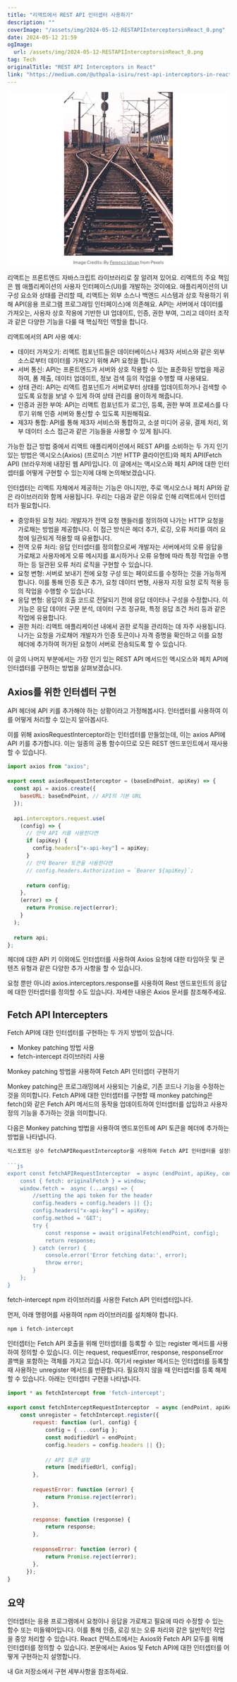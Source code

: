 ```yaml
---
title: "리액트에서 REST API 인터셉터 사용하기"
description: ""
coverImage: "/assets/img/2024-05-12-RESTAPIInterceptorsinReact_0.png"
date: 2024-05-12 21:59
ogImage: 
  url: /assets/img/2024-05-12-RESTAPIInterceptorsinReact_0.png
tag: Tech
originalTitle: "REST API Interceptors in React"
link: "https://medium.com/@uthpala-isiru/rest-api-interceptors-in-react-26662e8b6b56"
---
```



![이미지](/assets/img/2024-05-12-RESTAPIInterceptorsinReact_0.png)

리액트는 프론트엔드 자바스크립트 라이브러리로 잘 알려져 있어요. 리액트의 주요 책임은 웹 애플리케이션의 사용자 인터페이스(UI)를 개발하는 것이에요. 애플리케이션의 UI 구성 요소와 상태를 관리할 때, 리액트는 외부 소스나 백엔드 시스템과 상호 작용하기 위해 API(응용 프로그램 프로그래밍 인터페이스)에 의존해요. API는 서버에서 데이터를 가져오는, 사용자 상호 작용에 기반한 UI 업데이트, 인증, 권한 부여, 그리고 데이터 조작과 같은 다양한 기능을 다룰 때 핵심적인 역할을 합니다.

리액트에서의 API 사용 예시:

- 데이터 가져오기: 리액트 컴포넌트들은 데이터베이스나 제3자 서비스와 같은 외부 소스로부터 데이터를 가져오기 위해 API 요청을 합니다.
- 서버 통신: API는 프론트엔드가 서버와 상호 작용할 수 있는 표준화된 방법을 제공하여, 폼 제출, 데이터 업데이트, 정보 검색 등의 작업을 수행할 때 사용돼요.
- 상태 관리: API는 리액트 컴포넌트가 서버로부터 상태를 업데이트하거나 검색할 수 있도록 요청을 보낼 수 있게 하여 상태 관리를 용이하게 해줍니다.
- 인증과 권한 부여: API는 리액트 컴포넌트가 로그인, 등록, 권한 부여 프로세스를 다루기 위해 인증 서버와 통신할 수 있도록 지원해줘요.
- 제3자 통합: API를 통해 제3자 서비스와 통합하고, 소셜 미디어 공유, 결제 처리, 외부 데이터 소스 접근과 같은 기능들을 사용할 수 있게 됩니다.



가능한 접근 방법 중에서 리액트 애플리케이션에서 REST API를 소비하는 두 가지 인기있는 방법은 액시오스(Axios) (프로미스 기반 HTTP 클라이언트)와 페치 API(Fetch API) (브라우저에 내장된 웹 API)입니다. 이 글에서는 액시오스와 페치 API에 대한 인터셉터를 어떻게 구현할 수 있는지에 대해 논의해보겠습니다.

인터셉터는 리액트 자체에서 제공하는 기능은 아니지만, 주로 액시오스나 페치 API와 같은 라이브러리와 함께 사용됩니다. 우리는 다음과 같은 이유로 인해 리액트에서 인터셉터가 필요합니다.

- 중앙화된 요청 처리: 개발자가 전역 요청 핸들러를 정의하여 나가는 HTTP 요청을 가로채는 방법을 제공합니다. 이 접근 방식은 헤더 추가, 로깅, 오류 처리를 여러 요청에 일관되게 적용할 때 유용합니다.
- 전역 오류 처리: 응답 인터셉터를 정의함으로써 개발자는 서버에서의 오류 응답을 가로채고 사용자에게 오류 메시지를 표시하거나 오류 유형에 따라 특정 작업을 수행하는 등 일관된 오류 처리 로직을 구현할 수 있습니다.
- 요청 변형: 서버로 보내기 전에 요청 구성 또는 페이로드를 수정하는 것을 가능하게 합니다. 이를 통해 인증 토큰 추가, 요청 데이터 변형, 사용자 지정 요청 로직 적용 등의 작업을 수행할 수 있습니다.
- 응답 변형: 응답이 호출 코드로 전달되기 전에 응답 데이터나 구성을 수정합니다. 이 기능은 응답 데이터 구문 분석, 데이터 구조 정규화, 특정 응답 조건 처리 등과 같은 작업에 유용합니다.
- 권한 처리: 리액트 애플리케이션 내에서 권한 로직을 관리하는 데 자주 사용됩니다. 나가는 요청을 가로채어 개발자가 인증 토큰이나 자격 증명을 확인하고 이를 요청 헤더에 추가하여 허가된 요청이 서버로 전송되도록 할 수 있습니다.

이 글의 나머지 부분에서는 가장 인기 있는 REST API 메서드인 액시오스와 페치 API에 인터셉터를 구현하는 방법을 살펴보겠습니다.



## Axios를 위한 인터셉터 구현

API 헤더에 API 키를 추가해야 하는 상황이라고 가정해봅시다. 인터셉터를 사용하여 이를 어떻게 처리할 수 있는지 알아봅시다.

이를 위해 axiosRequestInterceptor라는 인터셉터를 만들었는데, 이는 axios API에 API 키를 추가합니다. 이는 일종의 공통 함수이므로 모든 REST 엔드포인트에서 재사용할 수 있습니다.

```js
import axios from "axios";

export const axiosRequestInterceptor = (baseEndPoint, apiKey) => {
  const api = axios.create({
    baseURL: baseEndPoint, // API의 기본 URL
  });

  api.interceptors.request.use(
    (config) => {
      // 만약 API 키를 사용한다면
      if (apiKey) {
        config.headers["x-api-key"] = apiKey;
      }
      // 만약 Bearer 토큰을 사용한다면
      // config.headers.Authorization = `Bearer ${apiKey}`;

      return config;
    },
    (error) => {
      return Promise.reject(error);
    }
  );

  return api;
};
```



헤더에 대한 API 키 이외에도 인터셉터를 사용하여 Axios 요청에 대한 타임아웃 및 콘텐츠 유형과 같은 다양한 추가 사항을 할 수 있습니다. 

요청 뿐만 아니라 axios.interceptors.response를 사용하여 Rest 엔드포인트의 응답에 대한 인터셉터를 정의할 수도 있습니다. 자세한 내용은 Axios 문서를 참조해주세요.

## Fetch API Intercepters

Fetch API에 대한 인터셉터를 구현하는 두 가지 방법이 있습니다.



- Monkey patching 방법 사용
- fetch-intercept 라이브러리 사용

Monkey patching 방법을 사용하여 Fetch API 인터셉터 구현하기

Monkey patching은 프로그래밍에서 사용되는 기술로, 기존 코드나 기능을 수정하는 것을 의미합니다. Fetch API에 대한 인터셉터를 구현할 때 monkey patching은 fetch()와 같은 Fetch API 메서드의 동작을 업데이트하여 인터셉터를 삽입하고 사용자 정의 기능을 추가하는 것을 의미합니다.

다음은 Monkey patching 방법을 사용하여 엔드포인트에 API 토큰을 헤더에 추가하는 방법을 나타냅니다.



```js
익스포트된 상수 fetchAPIRequestInterceptor을 사용하여 Fetch API 인터셉터를 설정합니다. endPoint, apiKey 및 config를 매개변수로 받습니다. 

```js
export const fetchAPIRequestInterceptor  = async (endPoint, apiKey, config) => {
    const { fetch: originalFetch } = window;
    window.fetch =  async (...args) => {
        //setting the api token for the header
        config.headers = config.headers || {};
        config.headers["x-api-key"] = apiKey;
        config.method = 'GET';
        try {
            const response = await originalFetch(endPoint, config);
            return response;
        } catch (error) {
            console.error('Error fetching data:', error);
            throw error;
        }
    };  
}
```

fetch-intercept npm 라이브러리를 사용한 Fetch API 인터셉터입니다.

먼저, 아래 명령어를 사용하여 npm 라이브러리를 설치해야 합니다.

```js
npm i fetch-intercept
```



인터셉터는 Fetch API 호출을 위해 인터셉터를 등록할 수 있는 register 메서드를 사용하여 정의할 수 있습니다. 이는 request, requestError, response, responseError 콜백을 포함하는 객체를 가지고 있습니다. 여기서 register 메서드는 인터셉터를 등록할 때 사용하는 unregister 메서드를 반환합니다. 필요하지 않을 때 인터셉터를 등록 해제할 수 있습니다. 아래는 인터셉터 구현을 나타냅니다.

```js
import * as fetchIntercept from 'fetch-intercept';

export const fetchInterceptRequestInterceptor  = async (endPoint, apiKey) => {
    const unregister = fetchIntercept.register({
        request: function (url, config) {
            config = { ...config };
            const modifiedUrl = endPoint;
            config.headers = config.headers || {};

            // API 토큰 설정
            return [modifiedUrl, config];
        },
      
        requestError: function (error) {
            return Promise.reject(error);
        },
      
        response: function (response) {
            return response;
        },
      
        responseError: function (error) {
            return Promise.reject(error);
        },
      }); 
}
```

## 요약

인터셉터는 응용 프로그램에서 요청이나 응답을 가로채고 필요에 따라 수정할 수 있는 함수 또는 미들웨어입니다. 이를 통해 인증, 로깅 또는 오류 처리와 같은 일반적인 작업을 중앙 처리할 수 있습니다. React 컨텍스트에서는 Axios와 Fetch API 모두를 위해 인터셉터를 정의할 수 있습니다. 본문에서는 Axios 및 Fetch API에 대한 인터셉터를 어떻게 구현하는지 설명합니다.



내 Git 저장소에서 구현 세부사항을 참조하세요.